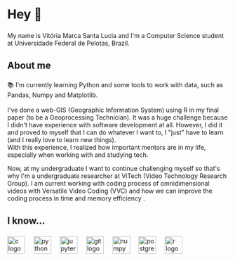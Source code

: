<h1 align="left">Hey 👋 </h1>

###

<p align="left">My name is Vitória Marca Santa Lucia and I'm a Computer Science student at Universidade Federal de Pelotas, Brazil.</p>

###

<h2 align="left">About me</h2>

###

<p align="left">📚 I'm currently learning Python and some tools to work with data, such as Pandas, Numpy and Matplotlib.<br><br>I've done a web-GIS (Geographic Information System) using R in my final paper (to be a Geoprocessing Technician). It was a huge challenge because I didn't have experience with software development at all. However, I did it and proved to myself that I can do whatever I want to, I "just" have to learn (and I really love to learn new things). <br>With this experience, I realized how important mentors are in my life, especially when working with and studying tech. 
<p align="left">Now, at my undergraduate I want to continue challenging myself so that's why I'm a undergraduate researcher at ViTech (Video Technology Research Group). I am current working with coding process of omnidimensional videos with Versatile Video Coding (VVC) and how we can improve the coding process in time and memory efficiency .<br>

###

<h2 align="left">I know...</h2>

###

<div align="left">
  <img src="https://cdn.jsdelivr.net/gh/devicons/devicon/icons/c/c-original.svg" height="40" alt="c logo"  />
  <img width="12" />
  <img src="https://cdn.jsdelivr.net/gh/devicons/devicon/icons/python/python-original.svg" height="40" alt="python logo"  />
  <img width="12" />
  <img src="https://cdn.jsdelivr.net/gh/devicons/devicon/icons/jupyter/jupyter-original.svg" height="40" alt="jupyter logo"  />
  <img width="12" />
  <img src="https://cdn.jsdelivr.net/gh/devicons/devicon/icons/git/git-original.svg" height="40" alt="git logo"  />
  <img width="12" />
  <img src="https://cdn.jsdelivr.net/gh/devicons/devicon/icons/numpy/numpy-original.svg" height="40" alt="numpy logo"  />
  <img width="12" />
  <img src="https://cdn.jsdelivr.net/gh/devicons/devicon/icons/postgresql/postgresql-original.svg" height="40" alt="postgresql logo"  />
  <img width="12" />
  <img src="https://cdn.jsdelivr.net/gh/devicons/devicon/icons/r/r-original.svg" height="40" alt="r logo"  />
</div>

###
